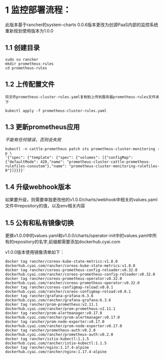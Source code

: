 # 1 监控部署流程：
此版本基于rancher的system-charts 0.0.6版本更改为创源PaaS内部的监控系统
重新规划使用版本为1.0.0

## 1.1 创建目录
```shell
sudo su rancher
mkdir prometheus-rules
cd prometheus-rules
```

## 1.2 上传配置文件
```shell
将文件prometheus-cluster-rules.yaml复制到上传到服务器prometheus-rules文件夹下

kubectl apply -f prometheus-cluster-rules.yaml
```

## 1.3 更新prometheus应用
 _不能有任何错误，否则会失败_
```shell
kubectl -n cattle-prometheus patch sts prometheus-cluster-monitoring -p \
'{"spec": {"template": {"spec": {"volumes": [{"configMap": {"defaultMode": 420,"name": "prometheus-cluster-cattle-prometheus-rulefiles-consutom"},"name": "prometheus-cluster-monitoring-rulefiles-0"}]}}}}'

```

## 1.4 升级webhook版本
如果要升级，则需要单独更改他的v1.0.0/charts/webhook中相关的values.yaml文件中repository的值，以及env相关内容

## 1.5 公有和私有镜像切换
更换v1.0.0中的values.yaml和v1.0.0/charts/operator-init中的values.yaml中所有的repository的名字,前缀都需要添加dockerhub.cyai.com

v1.0.0版本使用镜像清单如下：
```shell
docker tag rancher/coreos-kube-state-metrics:v1.8.0 dockerhub.cyai.com/rancher/coreos-kube-state-metrics:v1.8.0
docker tag rancher/coreos-prometheus-config-reloader:v0.32.0 dockerhub.cyai.com/rancher/coreos-prometheus-config-reloader:v0.32.0
docker tag rancher/coreos-prometheus-operator:v0.32.0 dockerhub.cyai.com/rancher/coreos-prometheus-operator:v0.32.0
docker tag rancher/coreos-configmap-reload:v0.0.1 dockerhub.cyai.com/rancher/coreos-configmap-reload:v0.0.1
docker tag rancher/grafana-grafana:6.3.6 dockerhub.cyai.com/rancher/grafana-grafana:6.3.6
docker tag rancher/prom-prometheus:v2.11.1 dockerhub.cyai.com/rancher/prom-prometheus:v2.11.1
docker tag rancher/prom-alertmanager:v0.17.0 dockerhub.cyai.com/rancher/prom-alertmanager:v0.17.0
docker tag rancher/prom-node-exporter:v0.17.0 dockerhub.cyai.com/rancher/prom-node-exporter:v0.17.0
docker tag rancher/prometheus-auth:v0.2.0 dockerhub.cyai.com/rancher/prometheus-auth:v0.2.0
docker tag rancher/istio-kubectl:1.1.5 dockerhub.cyai.com/rancher/istio-kubectl:1.1.5
docker tag rancher/nginx:1.17.4-alpine dockerhub.cyai.com/rancher/nginx:1.17.4-alpine
```

